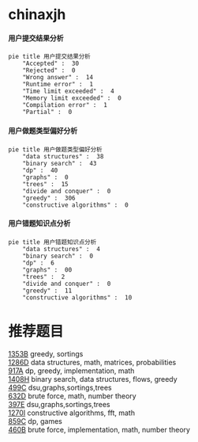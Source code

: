 # chinaxjh

<!-- tabs:start -->



#### **用户提交结果分析**

```mermaid
pie title 用户提交结果分析
    "Accepted" :  30
    "Rejected" :  0
    "Wrong answer" :  14
    "Runtime error" :  1
    "Time limit exceeded" :  4
    "Memory limit exceeded" :  0
    "Compilation error" :  1
    "Partial" :  0
```

#### **用户做题类型偏好分析**

```mermaid
pie title 用户做题类型偏好分析
    "data structures" :  38
    "binary search" :  43
    "dp" :  40
    "graphs" :  0
    "trees" :  15
    "divide and conquer" :  0
    "greedy" :  306
    "constructive algorithms" :  0
```
#### **用户错题知识点分析**

```mermaid
pie title 用户错题知识点分析
    "data structures" :  4
    "binary search" :  0
    "dp" :  6
    "graphs" :  00
    "trees" :  2
    "divide and conquer" :  0
    "greedy" :  11
    "constructive algorithms" :  10
```



<!-- tabs:end -->
# 推荐题目
[1353B](https://codeforces.com/contest/1353/problem/B)		greedy,
                        sortings		  
[1286D](https://codeforces.com/contest/1286/problem/D)		data structures,
                        math,
                        matrices,
                        probabilities		  
[917A](https://codeforces.com/contest/917/problem/A)		dp,
                        greedy,
                        implementation,
                        math		  
[1408H](https://codeforces.com/contest/1408/problem/H)		binary search,
                        data structures,
                        flows,
                        greedy		  
[499C](https://codeforces.com/contest/499/problem/C)		dsu,graphs,sortings,trees		  
[632D](https://codeforces.com/contest/632/problem/D)		brute force,
                        math,
                        number theory		  
[397E](https://codeforces.com/contest/397/problem/E)		dsu,graphs,sortings,trees		  
[1270I](https://codeforces.com/contest/1270/problem/I)		constructive algorithms,
                        fft,
                        math		  
[859C](https://codeforces.com/contest/859/problem/C)		dp,
                        games		  
[460B](https://codeforces.com/contest/460/problem/B)		brute force,
                        implementation,
                        math,
                        number theory		  
